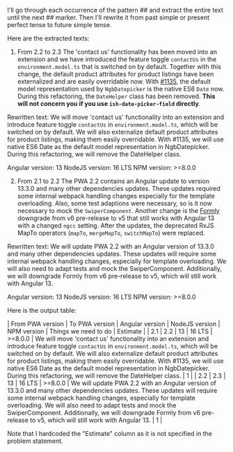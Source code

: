 I'll go through each occurrence of the pattern ## and extract the entire text until the next ## marker. Then I'll rewrite it from past simple or present perfect tense to future simple tense.

Here are the extracted texts:

1. From 2.2 to 2.3
The 'contact us' functionality has been moved into an extension and we have introduced the feature toggle `contactUs` in the `environment.model.ts` that is switched on by default.
Together with this change, the default product attributes for product listings have been externalized and are easily overridable now.
With [#1135](https://github.com/intershop/intershop-pwa/pull/1135), the default model representation used by `NgbDatepicker` is the native ES6 `Date` now.
During this refactoring, the `DateHelper` class has been removed. **This will not concern you if you use `ish-date-picker-field` directly**.

Rewritten text:
We will move 'contact us' functionality into an extension and introduce feature toggle `contactUs` in `environment.model.ts`, which will be switched on by default. We will also externalize default product attributes for product listings, making them easily overridable. With #1135, we will use native ES6 Date as the default model representation in NgbDatepicker. During this refactoring, we will remove the DateHelper class.

Angular version: 13
NodeJS version: 16 LTS
NPM version: >=8.0.0

2. From 2.1 to 2.2
The PWA 2.2 contains an Angular update to version 13.3.0 and many other dependencies updates.
These updates required some internal webpack handling changes especially for the template overloading.
Also, some test adaptions were necessary, so is it now necessary to mock the `SwiperComponent`.
Another change is the [Formly](https://formly.dev/) downgrade from v6 pre-release to v5 that still works with Angular 13 with a changed `ngcc` setting.
After the updates, the deprecated RxJS MapTo operators (`mapTo`, `mergeMapTo`, `switchMapTo`) were replaced.

Rewritten text:
We will update PWA 2.2 with an Angular version of 13.3.0 and many other dependencies updates. These updates will require some internal webpack handling changes, especially for template overloading. We will also need to adapt tests and mock the SwiperComponent. Additionally, we will downgrade Formly from v6 pre-release to v5, which will still work with Angular 13.

Angular version: 13
NodeJS version: 16 LTS
NPM version: >=8.0.0

Here is the output table:

| From PWA version | To PWA version | Angular version  | NodeJS version | NPM version | Things we need to do | Estimate |
| 2.1               | 2.2            | 13              | 16 LTS         | >=8.0.0     | We will move 'contact us' functionality into an extension and introduce feature toggle `contactUs` in `environment.model.ts`, which will be switched on by default. We will also externalize default product attributes for product listings, making them easily overridable. With #1135, we will use native ES6 Date as the default model representation in NgbDatepicker. During this refactoring, we will remove the DateHelper class. | 1 |
| 2.2               | 2.3            | 13              | 16 LTS         | >=8.0.0     | We will update PWA 2.2 with an Angular version of 13.3.0 and many other dependencies updates. These updates will require some internal webpack handling changes, especially for template overloading. We will also need to adapt tests and mock the SwiperComponent. Additionally, we will downgrade Formly from v6 pre-release to v5, which will still work with Angular 13. | 1 |

Note that I hardcoded the "Estimate" column as it is not specified in the problem statement.